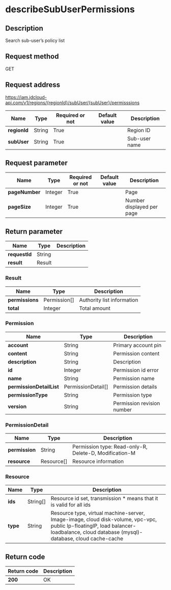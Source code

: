 # describeSubUserPermissions


## Description
Search sub-user’s policy list

## Request method
GET

## Request address
https://iam.jdcloud-api.com/v1/regions/{regionId}/subUser/{subUser}/permisssions

|Name|Type|Required or not|Default value|Description|
|---|---|---|---|---|
|**regionId**|String|True||Region ID|
|**subUser**|String|True||Sub-user name|

## Request parameter
|Name|Type|Required or not|Default value|Description|
|---|---|---|---|---|
|**pageNumber**|Integer|True||Page|
|**pageSize**|Integer|True||Number displayed per page|


## Return parameter
|Name|Type|Description|
|---|---|---|
|**requestId**|String||
|**result**|Result||


### <a name="Result">Result</a>
|Name|Type|Description|
|---|---|---|
|**permissions**|Permission[]|Authority list information|
|**total**|Integer|Total amount|
### <a name="Permission">Permission</a>
|Name|Type|Description|
|---|---|---|
|**account**|String|Primary account pin|
|**content**|String|Permission content|
|**description**|String|Description|
|**id**|Integer|Permission id error|
|**name**|String|Permission name|
|**permissionDetailList**|PermissionDetail[]|Permission details|
|**permissionType**|String|Permission type|
|**version**|String|Permission revision number|
### <a name="PermissionDetail">PermissionDetail</a>
|Name|Type|Description|
|---|---|---|
|**permission**|String|Permission type: Read-only-R, Delete-D, Modification-M|
|**resource**|Resource[]|Resource information|
### <a name="Resource">Resource</a>
|Name|Type|Description|
|---|---|---|
|**ids**|String[]|Resource id set, transmission * means that it is valid for all ids|
|**type**|String|Resource type, virtual machine-server, Image-image, cloud disk-volume, vpc-vpc, public Ip-floatingIP, load balancer-loadbalance, cloud database (mysql)-database, cloud cache-cache|

## Return code
|Return code|Description|
|---|---|
|**200**|OK|
